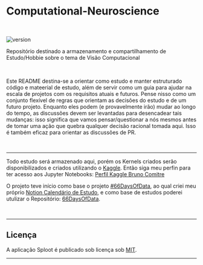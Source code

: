 # Computational-Neuroscience

&nbsp;

![version](https://img.shields.io/badge/version-0.0.1-blue.svg?maxAge=2592000)

Repositório destinado a armazenamento e compartilhamento de Estudo/Hobbie sobre o tema de Visão Computacional

&nbsp;

Este README destina-se a orientar como estudo e manter estruturado código e mateerial de estudo, além de servir como um guia para ajudar na escala de projetos com os requisitos atuais e futuros. Pense nisso como um conjunto flexível de regras que orientam as decisões do estudo e de um futuro projeto. Enquanto eles podem (e provavelmente irão) mudar ao longo do tempo, as discussões devem ser levantadas para desencadear tais mudanças: isso significa que vamos pensar/questionar a nós mesmos antes de tomar uma ação que quebra qualquer decisão racional tomada aqui. Isso é também eficaz para orientar as discussões de PR.

&nbsp;

***

Todo estudo será armazenado aqui, porém os Kernels criados serão disponibilizados e criados utilizando o [Kaggle](https://www.kaggle.com/). Então siga meu perfin para ter acesso aos Jupyter Notebooks: [Perfil Kaggle Bruno Comitre](https://www.kaggle.com/brunoalvescomitre)

O projeto teve início como base o projeto [#66DaysOfData](https://www.youtube.com/watch?v=qV_AlRwhI3I), ao qual criei meu próprio [Notion Calendário de Estudo](https://www.notion.so/66DaysOfData-727c24b9bfdc44fe97e4a42558a576aa), e como base de estudos poderei utulizar o Repositório: [66DaysOfData](https://github.com/66daysofdata).

&nbsp;

***

## Licença

A aplicação Sploot é publicado sob licença sob [MIT](LICENSE).

***
